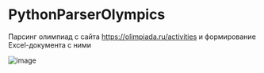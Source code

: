 # PythonParserOlympics

Парсинг олимпиад с сайта https://olimpiada.ru/activities и формирование Excel-документа с ними

![image](https://github.com/TankistPro/PythonParserOlympics/assets/58086757/6eca6637-70f8-4a44-b460-d7743f2a7e55)
